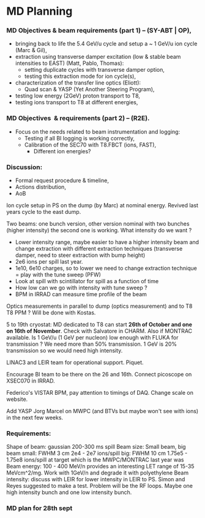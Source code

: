 # MD Planning

### MD Objectives & beam requirements (part 1) – (SY-ABT | OP),
-   bringing back to life the 5.4 GeV/u cycle and setup a ~ 1 GeV/u ion cycle (Marc & Gil),
-   extraction using transverse damper excitation (low & stable beam intensities to EAST) (Matt, Pablo, Thomas):
	-   setting duplicate cycles with transverse damper option,
	-   testing this extraction mode for ion cycle(s),
-   characterization of the transfer line optics (Eliott):
	-   Quad scan & YASP (Yet Another Steering Program),
-   testing low energy (2GeV) proton transport to T8,
-   testing ions transport to T8 at different energies,

### MD Objectives  & requirements (part 2) – (R2E).
-   Focus on the needs related to beam instrumentation and logging:
	-   Testing if all BI logging is working correctly,
	-   Calibration of the SEC70 with T8.FBCT (ions, FAST),
		-   Different ion energies?

 ### Discussion:
-   Formal request procedure & timeline,
-   Actions distribution,
-   AoB

Ion cycle setup in PS on the dump (by Marc) at nominal energy.
Revived last years cycle to the east dump.

Two beams: one bunch version, other version nominal with two bunches (higher intensity) the second one is working.
What intensity do we want ?
* Lower intensity range, maybe easier to have a higher intensity beam and change extraction with different extraction techniques (transverse damper, need to steer extraction with bump height)
* 2e6 ions per spill last year.
* 1e10, 6e10 charges, so to lower we need to change extraction technique = play with the tune sweep (PFW)
* Look at spill with scintillator for spill as a function of time
* How low can we go with intensity with tune sweep ?
* BPM in IRRAD can measure time profile of the beam

Optics measurements in parallel to dump (optics measurement) and to T8
T8 PPM ? Will be done with Kostas.

5 to 19th cryostat: MD dedicated to T8 can start **26th of October and one on 16th of November**. Check with Salvatore in CHARM. Also if MONTRAC available.
Is 1 GeV/u (1 GeV per nucleon) low enough with FLUKA for transmission ? We need more than 50% transmission. 1 GeV is 20% transmission so we would need high intensity.

LINAC3 and LEIR team for operational support. Piquet.

Encourage BI team to be there on the 26 and 16th. Connect picoscope on XSEC070 in IRRAD.

Federico's VISTAR BPM, pay attention to timings of DAQ.
Change scale on website.

Add YASP Jorg Marcel on MWPC (and BTVs but maybe won't see with ions) in the next few weeks.

### Requirements:
Shape of beam: gaussian
200-300 ms spill
Beam size: Small beam, big beam
	small: FWHM 3 cm 2e4 - 2e7 ions/spill
	big: FWHM 10 cm 1.75e5 - 1.75e8 ions/spill
	at target which is the MWPC/MONTRAC
	last year was 
Beam energy: 100 - 400 MeV/n provides an interesting LET range of 15-35 MeVcm^2/mg. Work with 1GeV/n and degrade it with polyethylene
Beam intensity: discuss with LEIR for lower intensity in LEIR to PS. Simon and Reyes suggested to make a test. Problem will be the RF loops. Maybe one high intensity bunch and one low intensity bunch.

### MD plan for 28th sept

